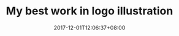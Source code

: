 ---
title: "My best work in logo illustration"
date: 2017-12-01T12:06:37+08:00
draft: true # Set 'false' to publish
description: "Building a strong logo design for business including participating in competition and event to unleash artistic flair."
categories:
- Journals
tags:
- 2017
- Freelance
- Competition
- Adobe Illustrator
- Logo Design
---